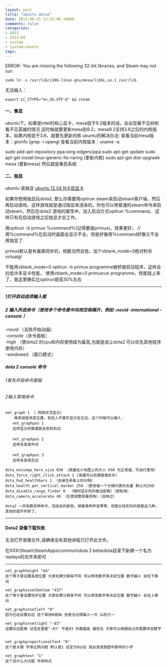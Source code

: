 ```yaml
---
layout: post
title: "ubuntu dota2"
date: 2013-09-21 23:51:00 +0800
comments: false
categories:
- 2013
- 2013~09
- system
- system~ubuntu
tags:
---
```


ERROR- You are missing the following 32-bit libraries, and Steam may not run:
```
sudo ln -s /usr/lib/i386-linux-gnu/mesa/libGL.so.1 /usr/lib
```

无法输入：
```
export LC_CTYPE="en_US.UTF-8" && steam
```

#### 一、集显
  ubuntu下，如果是intel的核心显卡，mesa低于9.2版本的话，会出现看不见树和看不见英雄的情况
  这时候就要更新mesa到9.2，mesa9.2支持3.6之后的内核版本，如果内核低于3.6，就要先更新内核
  ubuntu的解决办法:
  查看当前mesa版本：glxinfo |grep -i opengl
  查看当前内核版本：uname -a
  
  sudo add-apt-repository ppa:xorg-edgers/ppa
  sudo apt-get update
  sudo apt-get install linux-generic-lts-raring  (更新内核)
  sudo apt-get dist-upgrade mesa                 (更新mesa)
  然后就是重启系统


#### 二、独显
ubuntu 装独显 [ubuntu 12.04 N卡双显卡](/blog/2013/03/26/ubuntu-use-nvidia/)

如果你想用独显玩dota2, 那么你需要用optirun steam来启动steam客户端，然后再启动游戏，这样游戏就是通过独显来渲染的。你也可以用普通的steam命令来启动steam，然后在dota2 游戏的属性中，加入启动方式optirun %command。 这样只有在启动游戏之后独显才会工作。

用optirun -b primus %command%(记得要装primus)，效果更好。 // 用%command%在启动时画面会显示不全，但是好像用%command好像又不会用独显了

primus默认是有垂直同步的，帧数当然会低，加个vblank_mode=0绝对秒杀virtualgl

不能用vblank_mode=0 optirun -b primus programme做桥接启动程序，这样会拉低许多显卡性能，
使用vblank_mode=0 primusrun programme，性能就上来了，我这里确实比optirun提高30%左右


------------------

##### 1打开启动选项输入框

##### 2 输入所选命令（使用多个命令是中间用空格隔开，例如 -novid -international -console  ）
-novid （去除开始动画）  
-console（命令面板）  
-high （使dota2 的cpu和内存使用级为最高,也就是说让dota2 可以优先其他程序使用内存）  
-windowed （窗口模式）  


##### dota 2 console 命令
###### 1首先开启命令面板
###### 2输入常用命令
```
net_graph 1 （ 网络状况显示）
    再来就是改变位置，有些人不喜欢显示在左边，这个时候可以输入：
　　net_graphpos 1
　　这样显示的数据就会变到右边
　　
　　net_graphpos 2
　　这样会变成中间
　　
　　net_graphpos 3
　　这样会变成左边

dota_minimap_hero_size 650 （英雄在小地图上的大小 650 为正常值，可自行更改）
dota_force_right_click_attack 1 (英雄可以右键直接反补）
dota_hud_healthbars 1 （去掉生命条上的分隔）
dota_health_per_vertical_marker 250 （更改每一个分隔代表的血量 默认为250）
dota_disable_range_finder 0  （随时显示你的施法距离）（很有用）
dota_camera_accelerate 49 （任意调整观看视角）（没用过）

dota2 一共有数百种命令，包括血的颜色，屏蔽某种声音等等，但是比较实际的就是这几种，其他的就不列举了。

```

---------------

#### Dota2 录像下载失败 
无法打开录像文件,请确保没有其他进程已打开此文件。

在XXX\Steam\SteamApps\common\dota 2 beta\dota目录下新建一个名为replays的文件夹即可



--------------

```
net_graphheight "64"
这个等于是设置高度位置 大家如果分屏率不同 可以修改数字来决定位置 数字越小 会往下移动 

net_graphinsetbottom "437"
这个等于是设置地步位置 大家如果分屏率不同 可以修改数字来决定位置 数字越小 会往上移动 

net_graphinsetleft "0"
因为已经设置右边 这个保持0就OK 但是也记得输入一次 以防万一 

net_graphinsetright "-83"
设置右边距离 记住这里是"-83" 不是83 负数越高 越往右 大家可以根据自己的需要改变数字 


net_graphproportionalfont "0"
这个是关键 字体比例问题 默认是1 设定为0以后 就会变成我图中那样的小字 

net_graphtext "1"
这个没什么大问题 字体样式
```
